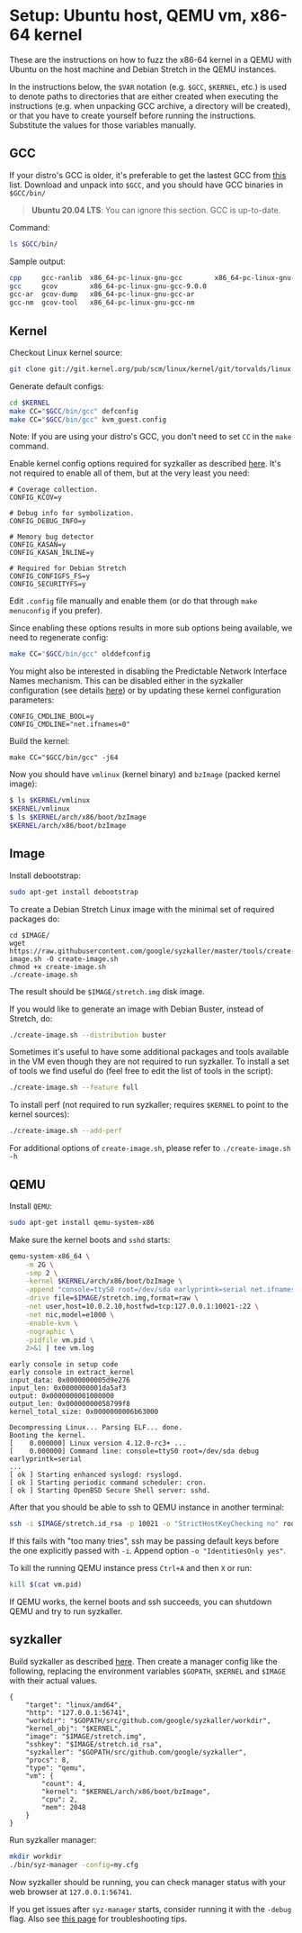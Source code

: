 # Setup: Ubuntu host, QEMU vm, x86-64 kernel

These are the instructions on how to fuzz the x86-64 kernel in a QEMU with Ubuntu on the host machine and Debian Stretch in the QEMU instances.

In the instructions below, the `$VAR` notation (e.g. `$GCC`, `$KERNEL`, etc.) is used to denote paths to directories that are either created when executing the instructions (e.g. when unpacking GCC archive, a directory will be created), or that you have to create yourself before running the instructions. Substitute the values for those variables manually.

## GCC

If your distro's GCC is older, it's preferable to get the lastest GCC from [this](/docs/syzbot.md#crash-does-not-reproduce) list. Download and unpack into `$GCC`, and you should have GCC binaries in `$GCC/bin/`

>**Ubuntu 20.04 LTS**: You can ignore this section. GCC is up-to-date.

Command:
``` bash
ls $GCC/bin/
```
Sample output:
``` bash
cpp     gcc-ranlib  x86_64-pc-linux-gnu-gcc        x86_64-pc-linux-gnu-gcc-ranlib
gcc     gcov        x86_64-pc-linux-gnu-gcc-9.0.0
gcc-ar  gcov-dump   x86_64-pc-linux-gnu-gcc-ar
gcc-nm  gcov-tool   x86_64-pc-linux-gnu-gcc-nm
```

## Kernel

Checkout Linux kernel source:

``` bash
git clone git://git.kernel.org/pub/scm/linux/kernel/git/torvalds/linux.git $KERNEL
```

Generate default configs:

``` bash
cd $KERNEL
make CC="$GCC/bin/gcc" defconfig
make CC="$GCC/bin/gcc" kvm_guest.config
```

Note: If you are using your distro's GCC, you don't need to set `CC` in the `make` command.

Enable kernel config options required for syzkaller as described [here](kernel_configs.md).
It's not required to enable all of them, but at the very least you need:

```
# Coverage collection.
CONFIG_KCOV=y

# Debug info for symbolization.
CONFIG_DEBUG_INFO=y

# Memory bug detector
CONFIG_KASAN=y
CONFIG_KASAN_INLINE=y

# Required for Debian Stretch
CONFIG_CONFIGFS_FS=y
CONFIG_SECURITYFS=y
```

Edit `.config` file manually and enable them (or do that through `make menuconfig` if you prefer).

Since enabling these options results in more sub options being available, we need to regenerate config:

``` bash
make CC="$GCC/bin/gcc" olddefconfig
```

You might also be interested in disabling the Predictable Network Interface Names mechanism. This can be disabled either in the syzkaller configuration (see details [here](troubleshooting.md)) or by updating these kernel configuration parameters:

```
CONFIG_CMDLINE_BOOL=y
CONFIG_CMDLINE="net.ifnames=0"
```

Build the kernel:

```
make CC="$GCC/bin/gcc" -j64
```

Now you should have `vmlinux` (kernel binary) and `bzImage` (packed kernel image):

``` bash
$ ls $KERNEL/vmlinux
$KERNEL/vmlinux
$ ls $KERNEL/arch/x86/boot/bzImage
$KERNEL/arch/x86/boot/bzImage
```

## Image

Install debootstrap:

``` bash
sudo apt-get install debootstrap
```

To create a Debian Stretch Linux image with the minimal set of required packages do:

```
cd $IMAGE/
wget https://raw.githubusercontent.com/google/syzkaller/master/tools/create-image.sh -O create-image.sh
chmod +x create-image.sh
./create-image.sh
```

The result should be `$IMAGE/stretch.img` disk image.

If you would like to generate an image with Debian Buster, instead of Stretch, do:

``` bash
./create-image.sh --distribution buster
```

Sometimes it's useful to have some additional packages and tools available in the VM even though they are not required to run syzkaller. To install a set of tools we find useful do (feel free to edit the list of tools in the script):

``` bash
./create-image.sh --feature full
```

To install perf (not required to run syzkaller; requires `$KERNEL` to point to the kernel sources):

``` bash
./create-image.sh --add-perf
```

For additional options of `create-image.sh`, please refer to `./create-image.sh -h`

## QEMU

Install `QEMU`:

``` bash
sudo apt-get install qemu-system-x86
```

Make sure the kernel boots and `sshd` starts:

``` bash
qemu-system-x86_64 \
	-m 2G \
	-smp 2 \
	-kernel $KERNEL/arch/x86/boot/bzImage \
	-append "console=ttyS0 root=/dev/sda earlyprintk=serial net.ifnames=0" \
	-drive file=$IMAGE/stretch.img,format=raw \
	-net user,host=10.0.2.10,hostfwd=tcp:127.0.0.1:10021-:22 \
	-net nic,model=e1000 \
	-enable-kvm \
	-nographic \
	-pidfile vm.pid \
	2>&1 | tee vm.log
```

```
early console in setup code
early console in extract_kernel
input_data: 0x0000000005d9e276
input_len: 0x0000000001da5af3
output: 0x0000000001000000
output_len: 0x00000000058799f8
kernel_total_size: 0x0000000006b63000

Decompressing Linux... Parsing ELF... done.
Booting the kernel.
[    0.000000] Linux version 4.12.0-rc3+ ...
[    0.000000] Command line: console=ttyS0 root=/dev/sda debug earlyprintk=serial
...
[ ok ] Starting enhanced syslogd: rsyslogd.
[ ok ] Starting periodic command scheduler: cron.
[ ok ] Starting OpenBSD Secure Shell server: sshd.
```

After that you should be able to ssh to QEMU instance in another terminal:

``` bash
ssh -i $IMAGE/stretch.id_rsa -p 10021 -o "StrictHostKeyChecking no" root@localhost
```

If this fails with "too many tries", ssh may be passing default keys before
the one explicitly passed with `-i`. Append option `-o "IdentitiesOnly yes"`.

To kill the running QEMU instance press `Ctrl+A` and then `X` or run:

``` bash
kill $(cat vm.pid)
```

If QEMU works, the kernel boots and ssh succeeds, you can shutdown QEMU and try to run syzkaller.

## syzkaller

Build syzkaller as described [here](/docs/linux/setup.md#go-and-syzkaller).
Then create a manager config like the following, replacing the environment
variables `$GOPATH`, `$KERNEL` and `$IMAGE` with their actual values.

```
{
	"target": "linux/amd64",
	"http": "127.0.0.1:56741",
	"workdir": "$GOPATH/src/github.com/google/syzkaller/workdir",
	"kernel_obj": "$KERNEL",
	"image": "$IMAGE/stretch.img",
	"sshkey": "$IMAGE/stretch.id_rsa",
	"syzkaller": "$GOPATH/src/github.com/google/syzkaller",
	"procs": 8,
	"type": "qemu",
	"vm": {
		"count": 4,
		"kernel": "$KERNEL/arch/x86/boot/bzImage",
		"cpu": 2,
		"mem": 2048
	}
}
```

Run syzkaller manager:

``` bash
mkdir workdir
./bin/syz-manager -config=my.cfg
```

Now syzkaller should be running, you can check manager status with your web browser at `127.0.0.1:56741`.

If you get issues after `syz-manager` starts, consider running it with the `-debug` flag.
Also see [this page](/docs/troubleshooting.md) for troubleshooting tips.

